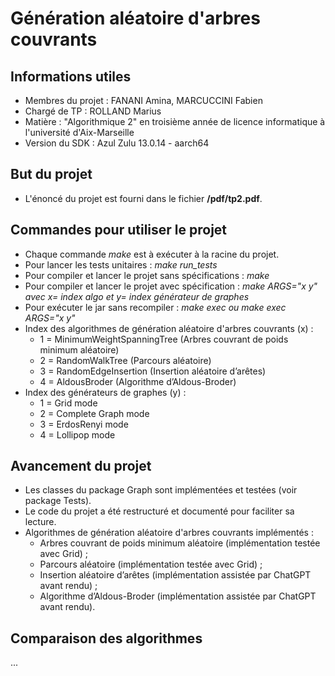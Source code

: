 # Génération aléatoire d'arbres couvrants

## Informations utiles
- Membres du projet : FANANI Amina, MARCUCCINI Fabien
- Chargé de TP : ROLLAND Marius
- Matière : "Algorithmique 2" en troisième année de licence informatique à l'université d'Aix-Marseille
- Version du SDK : Azul Zulu 13.0.14 - aarch64

## But du projet
- L'énoncé du projet est fourni dans le fichier **/pdf/tp2.pdf**. <br>

## Commandes pour utiliser le projet
- Chaque commande *make* est à exécuter à la racine du projet.
- Pour lancer les tests unitaires : *make run_tests*
- Pour compiler et lancer le projet sans spécifications : *make*
- Pour compiler et lancer le projet avec spécification : *make ARGS="x y" avec x= index algo et y= index générateur de graphes*
- Pour exécuter le jar sans recompiler : *make exec ou make exec ARGS="x y"*
- Index des algorithmes de génération aléatoire d'arbres couvrants (x) :
  - 1 = MinimumWeightSpanningTree (Arbres couvrant de poids minimum aléatoire)
  - 2 = RandomWalkTree (Parcours aléatoire)
  - 3 = RandomEdgeInsertion (Insertion aléatoire d’arêtes)
  - 4 = AldousBroder (Algorithme d’Aldous-Broder)
- Index des générateurs de graphes (y) : 
  - 1 = Grid mode
  - 2 = Complete Graph mode
  - 3 = ErdosRenyi mode
  - 4 = Lollipop mode

## Avancement du projet
- Les classes du package Graph sont implémentées et testées (voir package Tests).
- Le code du projet a été restructuré et documenté pour faciliter sa lecture.
- Algorithmes de génération aléatoire d'arbres couvrants implémentés : 
  - Arbres couvrant de poids minimum aléatoire (implémentation testée avec Grid) ;
  - Parcours aléatoire (implémentation testée avec Grid) ;
  - Insertion aléatoire d’arêtes (implémentation assistée par ChatGPT avant rendu) ;
  - Algorithme d’Aldous-Broder (implémentation assistée par ChatGPT avant rendu).

## Comparaison des algorithmes 
...